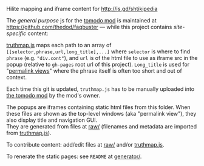 Hilite mapping and iframe content for http://is.gd/shtikipedia

The *general purpose* js for the [tomodo mod](http://tomodo.com/m/6312/1099/)
is maintained at https://github.com/thedod/faqbuster 
&mdash; while this project contains *site-specific* content:

[truthmap.js](truthmap.js) maps each path to an array of `[[selector,phrase,url,long_title],...]`
where `selector` is where to find `phrase` (e.g. `"div.cont"`), and `url` is of the html file to use as iframe src in the popup
(relative to `gh-pages` root url of this project). `Long_title` is used for "[permalink views](what-you-agree-to.html)"
where the phrase itself is often too short and out of context.

Each time this git is updated, `truthmap.js` has to be manually uploaded into [the tomodo mod](http://tomodo.com/viewsource/1099/) by the mod's owner.

The popups are iframes containing static html files from this folder.
When these files are shown as the top-level windows (aka "permalink view"), they also display title and navigation GUI.  
They are generated from files at [raw/](raw/) (filenames and metadata are imported from [truthmap.js](truthmap.js)).

To contribute content: add/edit files at [raw/](raw/) and/or [truthmap.js](truthmap.js).

To renerate the static pages: see `README` at [generator/](generator/).


